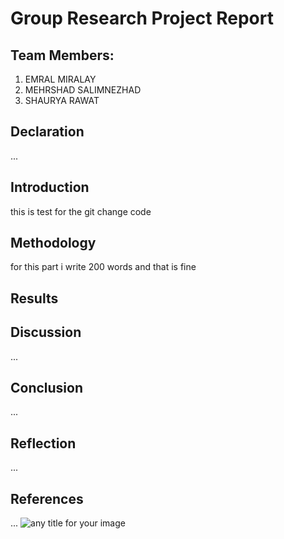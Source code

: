 # Group Research Project Report

## Team Members:
1. EMRAL MIRALAY
2. MEHRSHAD SALIMNEZHAD
3. SHAURYA RAWAT

## Declaration
... 

## Introduction
this is test for the git change code 

## Methodology
for this part i write 200 words and that is fine

## Results


## Discussion
... 

## Conclusion
... 

## Reflection
... 

## References
... 
![any title for your image](ht)